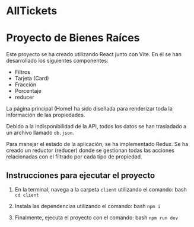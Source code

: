 # AllTickets

# Proyecto de Bienes Raíces

Este proyecto se ha creado utilizando React junto con Vite. En él se han desarrollado los siguientes componentes:

- Filtros
- Tarjeta (Card)
- Fracción
- Porcentaje
- reducer

La página principal (Home) ha sido diseñada para renderizar toda la información de las propiedades.

Debido a la indisponibilidad de la API, todos los datos se han trasladado a un archivo llamado `db.json`.

Para manejar el estado de la aplicación, se ha implementado Redux. Se ha creado un reductor (reducer) donde se gestionan todas las acciones relacionadas con el filtrado por cada tipo de propiedad.

## Instrucciones para ejecutar el proyecto

1. En la terminal, navega a la carpeta `client` utilizando el comando:
   bash `cd client`

2. Instala las dependencias utilizando el comando:
   bash `npm i`

4. Finalmente, ejecuta el proyecto con el comando:
   bash `npm run dev`
  
